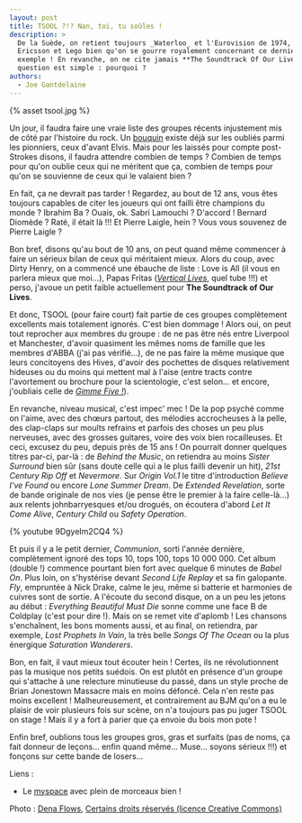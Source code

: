 ```yaml
---
layout: post
title: TSOOL ?!? Nan, toi, tu soûles !
description: >
  De la Suède, on retient toujours _Waterloo_ et l'Eurovision de 1974, Ikea,
  Ericsson et Lego bien qu'on se gourre royalement concernant ce dernier
  exemple ! En revanche, on ne cite jamais **The Soundtrack Of Our Lives**. La
  question est simple : pourquoi ?
authors:
  - Joe Gantdelaine
---
```


{% asset tsool.jpg %}

Un jour, il faudra faire une vraie liste des groupes récents injustement mis de
côté par l'histoire du rock. Un [bouquin][1] existe déjà sur les oubliés parmi
les pionniers, ceux d'avant Elvis. Mais pour les laissés pour compte
post-Strokes disons, il faudra attendre combien de temps ? Combien de temps pour
qu'on oublie ceux qui ne méritent que ça, combien de temps pour qu'on se
souvienne de ceux qui le valaient bien ?

En fait, ça ne devrait pas tarder ! Regardez, au bout de 12 ans, vous êtes
toujours capables de citer les joueurs qui ont failli être champions du monde ?
Ibrahim Ba ? Ouais, ok. Sabri Lamouchi ? D'accord ! Bernard Diomède ? Raté, il
était là !!! Et Pierre Laigle, hein ? Vous vous souvenez de Pierre Laigle ?

Bon bref, disons qu'au bout de 10 ans, on peut quand même commencer à faire un
sérieux bilan de ceux qui méritaient mieux. Alors du coup, avec Dirty Henry, on
a commencé une ébauche de liste : Love is All (il vous en parlera mieux que
moi…), Papas Fritas ([_Vertical Lives_][2], quel tube !!!) et perso, j'avoue un
petit faible actuellement pour **The Soundtrack of Our Lives**.

Et donc, TSOOL (pour faire court) fait partie de ces groupes complètement
excellents mais totalement ignorés. C'est bien dommage ! Alors oui, on peut tout
reprocher aux membres du groupe : de ne pas être nés entre Liverpool et
Manchester, d'avoir quasiment les mêmes noms de famille que les membres d'ABBA
(j'ai pas vérifié…), de ne pas faire la même musique que leurs concitoyens des
Hives, d'avoir des pochettes de disques relativement hideuses ou du moins qui
mettent mal à l'aise (entre tracts contre l'avortement ou brochure pour la
scientologie, c'est selon… et encore, j'oubliais celle de [_Gimme Five !_][3]).

En revanche, niveau musical, c'est impec' mec ! De la pop psyché comme on
l'aime, avec des chœurs partout, des mélodies accrocheuses à la pelle, des
clap-claps sur moults refrains et parfois des choses un peu plus nerveuses, avec
des grosses guitares, voire des voix bien rocailleuses. Et ceci, excusez du peu,
depuis près de 15 ans ! On pourrait donner quelques titres par-ci, par-là : de
_Behind the Music_, on retiendra au moins _Sister Surround_ bien sûr (sans doute
celle qui a le plus failli devenir un hit), _21st Century Rip Off_ et
_Nevermore_. Sur _Origin Vol.1_ le titre d'introduction _Believe I've Found_ ou
encore _Lone Summer Dream_. De _Extended Revelation_, sorte de bande originale
de nos vies (je pense être le premier à la faire celle-là…) aux relents
johnbarryesques et/ou drogués, on écoutera d'abord _Let It Come Alive_, _Century
Child_ ou _Safety Operation_.

{% youtube 9DgyeIm2CQ4 %}

Et puis il y a le petit dernier, _Communion_, sorti l'année dernière,
complètement ignoré des tops 10, tops 100, tops 10 000 000. Cet album (double !)
commence pourtant bien fort avec quelque 6 minutes de _Babel On_. Plus loin, on
s'hystérise devant _Second Life Replay_ et sa fin galopante. _Fly_, empruntée à
Nick Drake, calme le jeu, même si batterie et harmonies de cuivres sont de
sortie. A l'écoute du second disque, on a un peu les jetons au début :
_Everything Beautiful Must Die_ sonne comme une face B de Coldplay (c'est pour
dire !). Mais on se remet vite d'aplomb ! Les chansons s'enchaînent, les bons
moments aussi, et au final, on retiendra, par exemple, _Lost Prophets In Vain_,
la très belle _Songs Of The Ocean_ ou la plus énergique _Saturation Wanderers_.

Bon, en fait, il vaut mieux tout écouter hein ! Certes, ils ne révolutionnent
pas la musique nos petits suédois. On est plutôt en présence d'un groupe qui
s'attache à une relecture minutieuse du passé, dans un style proche de Brian
Jonestown Massacre mais en moins défoncé. Cela n'en reste pas moins excellent !
Malheureusement, et contrairement au BJM qu'on a eu le plaisir de voir plusieurs
fois sur scène, on n'a toujours pas pu juger TSOOL on stage ! Mais il y a fort à
parier que ça envoie du bois mon pote !

Enfin bref, oublions tous les groupes gros, gras et surfaits (pas de noms, ça
fait donneur de leçons… enfin quand même… Muse… soyons sérieux !!!) et fonçons
sur cette bande de losers…

Liens :

- Le [myspace][4] avec plein de morceaux bien !

Photo : [Dena Flows][5],
<a rel="license" href="http://creativecommons.org/licenses/by-nc-nd/2.0/deed.fr">
Certains droits réservés (licence Creative Commons)</a>

[1]:
  http://www.amazon.fr/H%C3%A9ros-oubli%C3%A9s-rocknroll-Nick-Tosches/dp/2844850464/ref=sr_1_1?ie=UTF8&s=books&qid=1273671158&sr=8-1
[2]: http://www.deezer.com/listen-2669562
[3]: http://allmusic.com/cg/amg.dll?p=amg&sql=10:dcfpxql0ldfe
[4]: http://www.myspace.com/officialtsool
[5]: http://www.denaflows.com
